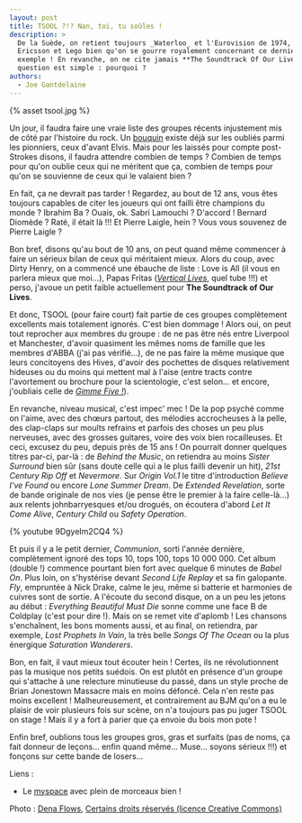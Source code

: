 ```yaml
---
layout: post
title: TSOOL ?!? Nan, toi, tu soûles !
description: >
  De la Suède, on retient toujours _Waterloo_ et l'Eurovision de 1974, Ikea,
  Ericsson et Lego bien qu'on se gourre royalement concernant ce dernier
  exemple ! En revanche, on ne cite jamais **The Soundtrack Of Our Lives**. La
  question est simple : pourquoi ?
authors:
  - Joe Gantdelaine
---
```


{% asset tsool.jpg %}

Un jour, il faudra faire une vraie liste des groupes récents injustement mis de
côté par l'histoire du rock. Un [bouquin][1] existe déjà sur les oubliés parmi
les pionniers, ceux d'avant Elvis. Mais pour les laissés pour compte
post-Strokes disons, il faudra attendre combien de temps ? Combien de temps pour
qu'on oublie ceux qui ne méritent que ça, combien de temps pour qu'on se
souvienne de ceux qui le valaient bien ?

En fait, ça ne devrait pas tarder ! Regardez, au bout de 12 ans, vous êtes
toujours capables de citer les joueurs qui ont failli être champions du monde ?
Ibrahim Ba ? Ouais, ok. Sabri Lamouchi ? D'accord ! Bernard Diomède ? Raté, il
était là !!! Et Pierre Laigle, hein ? Vous vous souvenez de Pierre Laigle ?

Bon bref, disons qu'au bout de 10 ans, on peut quand même commencer à faire un
sérieux bilan de ceux qui méritaient mieux. Alors du coup, avec Dirty Henry, on
a commencé une ébauche de liste : Love is All (il vous en parlera mieux que
moi…), Papas Fritas ([_Vertical Lives_][2], quel tube !!!) et perso, j'avoue un
petit faible actuellement pour **The Soundtrack of Our Lives**.

Et donc, TSOOL (pour faire court) fait partie de ces groupes complètement
excellents mais totalement ignorés. C'est bien dommage ! Alors oui, on peut tout
reprocher aux membres du groupe : de ne pas être nés entre Liverpool et
Manchester, d'avoir quasiment les mêmes noms de famille que les membres d'ABBA
(j'ai pas vérifié…), de ne pas faire la même musique que leurs concitoyens des
Hives, d'avoir des pochettes de disques relativement hideuses ou du moins qui
mettent mal à l'aise (entre tracts contre l'avortement ou brochure pour la
scientologie, c'est selon… et encore, j'oubliais celle de [_Gimme Five !_][3]).

En revanche, niveau musical, c'est impec' mec ! De la pop psyché comme on
l'aime, avec des chœurs partout, des mélodies accrocheuses à la pelle, des
clap-claps sur moults refrains et parfois des choses un peu plus nerveuses, avec
des grosses guitares, voire des voix bien rocailleuses. Et ceci, excusez du peu,
depuis près de 15 ans ! On pourrait donner quelques titres par-ci, par-là : de
_Behind the Music_, on retiendra au moins _Sister Surround_ bien sûr (sans doute
celle qui a le plus failli devenir un hit), _21st Century Rip Off_ et
_Nevermore_. Sur _Origin Vol.1_ le titre d'introduction _Believe I've Found_ ou
encore _Lone Summer Dream_. De _Extended Revelation_, sorte de bande originale
de nos vies (je pense être le premier à la faire celle-là…) aux relents
johnbarryesques et/ou drogués, on écoutera d'abord _Let It Come Alive_, _Century
Child_ ou _Safety Operation_.

{% youtube 9DgyeIm2CQ4 %}

Et puis il y a le petit dernier, _Communion_, sorti l'année dernière,
complètement ignoré des tops 10, tops 100, tops 10 000 000. Cet album (double !)
commence pourtant bien fort avec quelque 6 minutes de _Babel On_. Plus loin, on
s'hystérise devant _Second Life Replay_ et sa fin galopante. _Fly_, empruntée à
Nick Drake, calme le jeu, même si batterie et harmonies de cuivres sont de
sortie. A l'écoute du second disque, on a un peu les jetons au début :
_Everything Beautiful Must Die_ sonne comme une face B de Coldplay (c'est pour
dire !). Mais on se remet vite d'aplomb ! Les chansons s'enchaînent, les bons
moments aussi, et au final, on retiendra, par exemple, _Lost Prophets In Vain_,
la très belle _Songs Of The Ocean_ ou la plus énergique _Saturation Wanderers_.

Bon, en fait, il vaut mieux tout écouter hein ! Certes, ils ne révolutionnent
pas la musique nos petits suédois. On est plutôt en présence d'un groupe qui
s'attache à une relecture minutieuse du passé, dans un style proche de Brian
Jonestown Massacre mais en moins défoncé. Cela n'en reste pas moins excellent !
Malheureusement, et contrairement au BJM qu'on a eu le plaisir de voir plusieurs
fois sur scène, on n'a toujours pas pu juger TSOOL on stage ! Mais il y a fort à
parier que ça envoie du bois mon pote !

Enfin bref, oublions tous les groupes gros, gras et surfaits (pas de noms, ça
fait donneur de leçons… enfin quand même… Muse… soyons sérieux !!!) et fonçons
sur cette bande de losers…

Liens :

- Le [myspace][4] avec plein de morceaux bien !

Photo : [Dena Flows][5],
<a rel="license" href="http://creativecommons.org/licenses/by-nc-nd/2.0/deed.fr">
Certains droits réservés (licence Creative Commons)</a>

[1]:
  http://www.amazon.fr/H%C3%A9ros-oubli%C3%A9s-rocknroll-Nick-Tosches/dp/2844850464/ref=sr_1_1?ie=UTF8&s=books&qid=1273671158&sr=8-1
[2]: http://www.deezer.com/listen-2669562
[3]: http://allmusic.com/cg/amg.dll?p=amg&sql=10:dcfpxql0ldfe
[4]: http://www.myspace.com/officialtsool
[5]: http://www.denaflows.com
